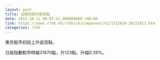```yaml
---
layout: post
title: 日股初段升逾百點
date: 2023-10-11 08:07:51.000000000 +08:00
link: https://news.rthk.hk/rthk/ch/component/k2/1722619-20231011.htm
categories: rthk
---
```


東京股市初段上升逾百點。

日經指數較早時報31870點，升123點，升幅0.39%。
